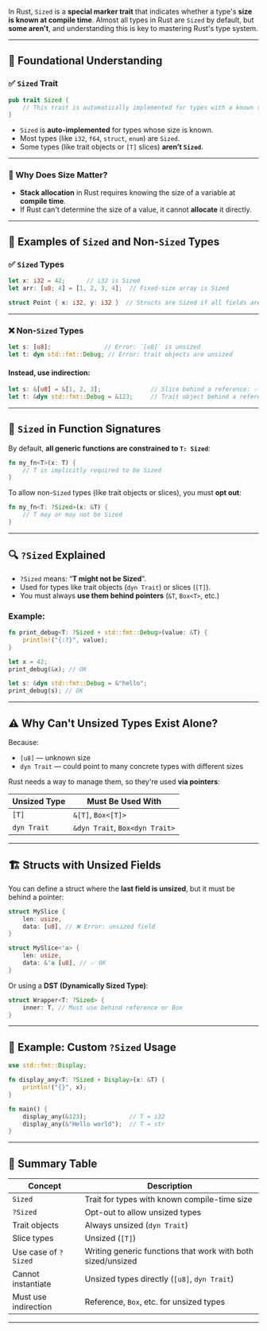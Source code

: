 In Rust, `Sized` is a **special marker trait** that indicates whether a type's **size is known at compile time**. Almost all types in Rust are `Sized` by default, but **some aren't**, and understanding this is key to mastering Rust's type system.

---

## 🧱 Foundational Understanding

### ✅ `Sized` Trait

```rust
pub trait Sized {
    // This trait is automatically implemented for types with a known size at compile time.
}
```

* `Sized` is **auto-implemented** for types whose size is known.
* Most types (like `i32`, `f64`, `struct`, `enum`) are `Sized`.
* Some types (like trait objects or `[T]` slices) **aren’t `Sized`**.

---

### 🧠 Why Does Size Matter?

* **Stack allocation** in Rust requires knowing the size of a variable at **compile time**.
* If Rust can't determine the size of a value, it cannot **allocate** it directly.

---

## 📏 Examples of `Sized` and Non-`Sized` Types

### ✅ `Sized` Types

```rust
let x: i32 = 42;      // i32 is Sized
let arr: [u8; 4] = [1, 2, 3, 4];  // Fixed-size array is Sized

struct Point { x: i32, y: i32 }  // Structs are Sized if all fields are Sized
```

---

### ❌ Non-`Sized` Types

```rust
let s: [u8];               // Error: `[u8]` is unsized
let t: dyn std::fmt::Debug; // Error: trait objects are unsized
```

#### Instead, use **indirection**:

```rust
let s: &[u8] = &[1, 2, 3];              // Slice behind a reference: ✅ Sized
let t: &dyn std::fmt::Debug = &123;     // Trait object behind a reference: ✅ Sized
```

---

## 🧰 `Sized` in Function Signatures

By default, **all generic functions are constrained to `T: Sized`**:

```rust
fn my_fn<T>(x: T) {
    // T is implicitly required to be Sized
}
```

To allow non-`Sized` types (like trait objects or slices), you must **opt out**:

```rust
fn my_fn<T: ?Sized>(x: &T) {
    // T may or may not be Sized
}
```

---

## 🔍 `?Sized` Explained

* `?Sized` means: “**T might not be Sized**”.
* Used for types like trait objects (`dyn Trait`) or slices (`[T]`).
* You must always **use them behind pointers** (`&T`, `Box<T>`, etc.)

### Example:

```rust
fn print_debug<T: ?Sized + std::fmt::Debug>(value: &T) {
    println!("{:?}", value);
}

let x = 42;
print_debug(&x); // OK

let s: &dyn std::fmt::Debug = &"hello";
print_debug(s); // OK
```

---

## ⚠️ Why Can't Unsized Types Exist Alone?

Because:

* `[u8]` — unknown size
* `dyn Trait` — could point to many concrete types with different sizes

Rust needs a way to manage them, so they're used **via pointers**:

| Unsized Type | Must Be Used With              |
| ------------ | ------------------------------ |
| `[T]`        | `&[T]`, `Box<[T]>`             |
| `dyn Trait`  | `&dyn Trait`, `Box<dyn Trait>` |

---

## 🏗️ Structs with Unsized Fields

You can define a struct where the **last field is unsized**, but it must be behind a pointer:

```rust
struct MySlice {
    len: usize,
    data: [u8], // ❌ Error: unsized field
}

struct MySlice<'a> {
    len: usize,
    data: &'a [u8], // ✅ OK
}
```

Or using a **DST (Dynamically Sized Type)**:

```rust
struct Wrapper<T: ?Sized> {
    inner: T, // Must use behind reference or Box
}
```

---

## 🧪 Example: Custom `?Sized` Usage

```rust
use std::fmt::Display;

fn display_any<T: ?Sized + Display>(x: &T) {
    println!("{}", x);
}

fn main() {
    display_any(&123);            // T = i32
    display_any(&"Hello world");  // T = str
}
```

---

## 🧬 Summary Table

| Concept              | Description                                                 |
| -------------------- | ----------------------------------------------------------- |
| `Sized`              | Trait for types with known compile-time size                |
| `?Sized`             | Opt-out to allow unsized types                              |
| Trait objects        | Always unsized (`dyn Trait`)                                |
| Slice types          | Unsized (`[T]`)                                             |
| Use case of `?Sized` | Writing generic functions that work with both sized/unsized |
| Cannot instantiate   | Unsized types directly (`[u8]`, `dyn Trait`)                |
| Must use indirection | Reference, `Box`, etc. for unsized types                    |

---

